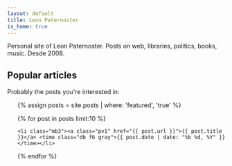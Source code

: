 ```yaml
---
layout: default
title: Leon Paternoster
is_home: true
---
```


Personal site of Leon Paternoster. Posts on web, libraries, politics, books, music. Desde 2008.

<h2 class="f4 mt4 mb2 lh-title">Popular articles</h2>

Probably the posts you're interested in:

<ul class="list ma0 pa0">

{% assign posts = site.posts | where: 'featured', 'true' %}

{% for post in posts limit:10 %}

    <li class="mb3"><a class="pv1" href="{{ post.url }}">{{ post.title }}</a> <time class="db f6 gray">{{ post.date | date: "%b %d, %Y" }}</time></li>

{% endfor %}

</ul>
